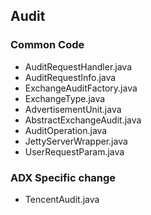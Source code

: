 ## Audit
### Common Code
+ AuditRequestHandler.java
+ AuditRequestInfo.java
+ ExchangeAuditFactory.java
+ ExchangeType.java
+ AdvertisementUnit.java
+ AbstractExchangeAudit.java
+ AuditOperation.java
+ JettyServerWrapper.java
+ UserRequestParam.java
### ADX Specific change
+ TencentAudit.java
